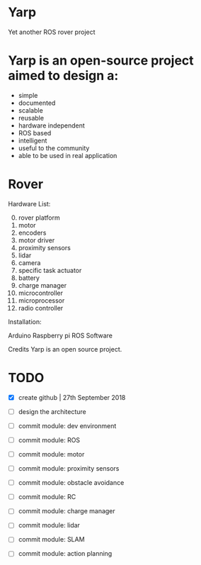 # Yarp
Yet another ROS rover project

# Yarp is an open-source project aimed to design a: 
- simple
- documented
- scalable
- reusable
- hardware independent 
- ROS based
- intelligent
- useful to the community
- able to be used in real application

# Rover


Hardware List:

0)  rover platform
1)  motor
3)  encoders
3)  motor driver
4)  proximity sensors
5)  lidar
6)  camera
7)  specific task actuator
8)  battery
9)  charge manager
10) microcontroller
11) microprocessor
12) radio controller


Installation:

Arduino
Raspberry pi
ROS
Software

Credits
Yarp is an open source project.


# TODO

- [x] create github                    | 27th September 2018
- [ ] design the architecture 
- [ ] commit module: dev environment
- [ ] commit module: ROS
- [ ] commit module: motor
- [ ] commit module: proximity sensors
- [ ] commit module: obstacle avoidance
- [ ] commit module: RC
- [ ] commit module: charge manager
- [ ] commit module: lidar
- [ ] commit module: SLAM
- [ ] commit module: action planning



